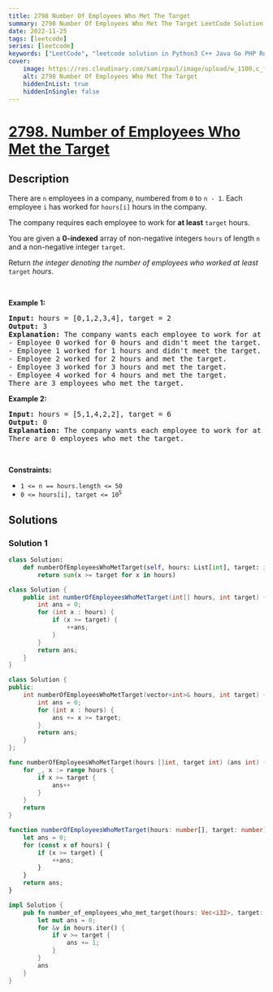 ```yaml
---
title: 2798 Number Of Employees Who Met The Target
summary: 2798 Number Of Employees Who Met The Target LeetCode Solution Explained
date: 2022-11-25
tags: [leetcode]
series: [leetcode]
keywords: ["LeetCode", "leetcode solution in Python3 C++ Java Go PHP Ruby Swift TypeScript Rust C# JavaScript C", "2798 Number Of Employees Who Met The Target LeetCode Solution Explained in all languages"]
cover:
    image: https://res.cloudinary.com/samirpaul/image/upload/w_1100,c_fit,co_rgb:FFFFFF,l_text:Arial_75_bold:2798 Number Of Employees Who Met The Target - Solution Explained/problem-solving.webp
    alt: 2798 Number Of Employees Who Met The Target
    hiddenInList: true
    hiddenInSingle: false
---
```



# [2798. Number of Employees Who Met the Target](https://leetcode.com/problems/number-of-employees-who-met-the-target)


## Description

<p>There are <code>n</code> employees in a company, numbered from <code>0</code> to <code>n - 1</code>. Each employee <code>i</code> has worked for <code>hours[i]</code> hours in the company.</p>

<p>The company requires each employee to work for <strong>at least</strong> <code>target</code> hours.</p>

<p>You are given a <strong>0-indexed</strong> array of non-negative integers <code>hours</code> of length <code>n</code> and a non-negative integer <code>target</code>.</p>

<p>Return <em>the integer denoting the number of employees who worked at least</em> <code>target</code> <em>hours</em>.</p>

<p>&nbsp;</p>
<p><strong class="example">Example 1:</strong></p>

<pre>
<strong>Input:</strong> hours = [0,1,2,3,4], target = 2
<strong>Output:</strong> 3
<strong>Explanation:</strong> The company wants each employee to work for at least 2 hours.
- Employee 0 worked for 0 hours and didn&#39;t meet the target.
- Employee 1 worked for 1 hours and didn&#39;t meet the target.
- Employee 2 worked for 2 hours and met the target.
- Employee 3 worked for 3 hours and met the target.
- Employee 4 worked for 4 hours and met the target.
There are 3 employees who met the target.
</pre>

<p><strong class="example">Example 2:</strong></p>

<pre>
<strong>Input:</strong> hours = [5,1,4,2,2], target = 6
<strong>Output:</strong> 0
<strong>Explanation:</strong> The company wants each employee to work for at least 6 hours.
There are 0 employees who met the target.
</pre>

<p>&nbsp;</p>
<p><strong>Constraints:</strong></p>

<ul>
	<li><code>1 &lt;= n == hours.length &lt;= 50</code></li>
	<li><code>0 &lt;=&nbsp;hours[i], target &lt;= 10<sup>5</sup></code></li>
</ul>

## Solutions

### Solution 1

<!-- tabs:start -->

```python
class Solution:
    def numberOfEmployeesWhoMetTarget(self, hours: List[int], target: int) -> int:
        return sum(x >= target for x in hours)
```

```java
class Solution {
    public int numberOfEmployeesWhoMetTarget(int[] hours, int target) {
        int ans = 0;
        for (int x : hours) {
            if (x >= target) {
                ++ans;
            }
        }
        return ans;
    }
}
```

```cpp
class Solution {
public:
    int numberOfEmployeesWhoMetTarget(vector<int>& hours, int target) {
        int ans = 0;
        for (int x : hours) {
            ans += x >= target;
        }
        return ans;
    }
};
```

```go
func numberOfEmployeesWhoMetTarget(hours []int, target int) (ans int) {
	for _, x := range hours {
		if x >= target {
			ans++
		}
	}
	return
}
```

```ts
function numberOfEmployeesWhoMetTarget(hours: number[], target: number): number {
    let ans = 0;
    for (const x of hours) {
        if (x >= target) {
            ++ans;
        }
    }
    return ans;
}
```

```rust
impl Solution {
    pub fn number_of_employees_who_met_target(hours: Vec<i32>, target: i32) -> i32 {
        let mut ans = 0;
        for &v in hours.iter() {
            if v >= target {
                ans += 1;
            }
        }
        ans
    }
}
```

<!-- tabs:end -->

<!-- end -->
